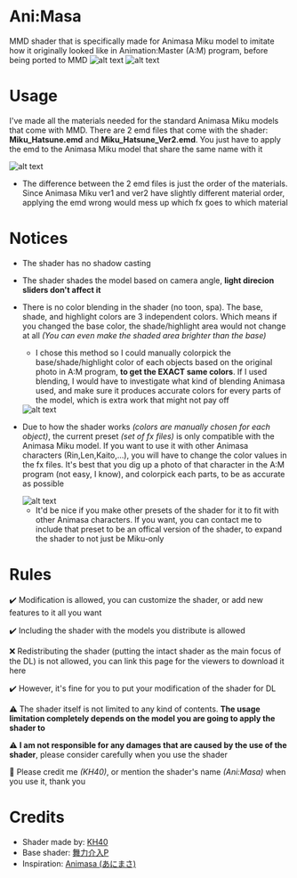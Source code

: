 # Ani:Masa
MMD shader that is specifically made for Animasa Miku model to imitate how it originally looked like in Animation:Master (A:M) program, before being ported to MMD
<img src="https://i.imgur.com/EM51pMc.png" alt="alt text">
<img src="https://i.imgur.com/Y7icqWq.png" alt="alt text"> 

# Usage
I've made all the materials needed for the standard Animasa Miku models that come with MMD. There are 2 emd files that come with the shader: **Miku_Hatsune.emd** and **Miku_Hatsune_Ver2.emd**. You just have to apply the emd to the Animasa Miku model that share the same name with it

<img src="https://i.imgur.com/Teai9LI.png" alt="alt text"> 

- The difference between the 2 emd files is just the order of the materials. Since Animasa Miku ver1 and ver2 have slightly different material order, applying the emd wrong would mess up which fx goes to which material

# Notices
- The shader has no shadow casting
- The shader shades the model based on camera angle, **light direcion sliders don't affect it**
- There is no color blending in the shader (no toon, spa). The base, shade, and highlight colors are 3 independent colors. Which means if you changed the base color, the shade/highlight area would not change at all *(You can even make the shaded area brighter than the base)*
  - I chose this method so I could manually colorpick the base/shade/highlight color of each objects based on the original photo in A:M program, **to get the EXACT same colors**. If I used blending, I would have to investigate what kind of blending Animasa used, and make sure it produces accurate colors for every parts of the model, which is extra work that might not pay off
  
  <img src="https://i.imgur.com/53VOYva.png" alt="alt text">
  
 - Due to how the shader works *(colors are manually chosen for each object)*, the current preset *(set of fx files)* is only compatible with the Animasa Miku model. If you want to use it with other Animasa characters (Rin,Len,Kaito,...), you will have to change the color values in the fx files. It's best that you dig up a photo of that character in the A:M program (not easy, I know), and colorpick each parts, to be as accurate as possible
 
   <img src="https://i.imgur.com/iGc1vEs.jpg" alt="alt text"> 
 
    - It'd be nice if you make other presets of the shader for it to fit with other Animasa characters. If you want, you can contact me to include that preset to be an offical version of the shader, to expand the shader to not just be Miku-only
  
# Rules
✔️ Modification is allowed, you can customize the shader, or add new features to it all you want

✔️ Including the shader with the models you distribute is allowed

❌ Redistributing the shader (putting the intact shader as the main focus of the DL) is not allowed, you can link this page for the viewers to download it here

✔️ However, it's fine for you to put your modification of the shader for DL

⚠️ The shader itself is not limited to any kind of contents. **The usage limitation completely depends on the model you are going to apply the shader to**

⚠️ **I am not responsible for any damages that are caused by the use of the shader**, please consider carefully when you use the shader

🗿 Please credit me *(KH40)*, or mention the shader's name *(Ani:Masa)* when you use it, thank you

# Credits
- Shader made by: [KH40](https://twitter.com/khoast40)
- Base shader: [舞力介入P](https://www.nicovideo.jp/user/282266)
- Inspiration: [Animasa (あにまさ)](https://twitter.com/animasa2)
